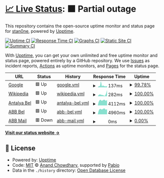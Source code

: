 # [📈 Live Status](https://stan0ne.github.io/abb-upptime): <!--live status--> **🟧 Partial outage**

This repository contains the open-source uptime monitor and status page for [stan0ne](https://stan0ne.github.io/abb-upptime), powered by [Upptime](https://github.com/upptime/upptime).

[![Uptime CI](https://github.com/stan0ne/abb-upptime/workflows/Uptime%20CI/badge.svg)](https://github.com/stan0ne/abb-upptime/actions?query=workflow%3A%22Uptime+CI%22)
[![Response Time CI](https://github.com/stan0ne/abb-upptime/workflows/Response%20Time%20CI/badge.svg)](https://github.com/stan0ne/abb-upptime/actions?query=workflow%3A%22Response+Time+CI%22)
[![Graphs CI](https://github.com/stan0ne/abb-upptime/workflows/Graphs%20CI/badge.svg)](https://github.com/stan0ne/abb-upptime/actions?query=workflow%3A%22Graphs+CI%22)
[![Static Site CI](https://github.com/stan0ne/abb-upptime/workflows/Static%20Site%20CI/badge.svg)](https://github.com/stan0ne/abb-upptime/actions?query=workflow%3A%22Static+Site+CI%22)
[![Summary CI](https://github.com/stan0ne/abb-upptime/workflows/Summary%20CI/badge.svg)](https://github.com/stan0ne/abb-upptime/actions?query=workflow%3A%22Summary+CI%22)

With [Upptime](https://upptime.js.org), you can get your own unlimited and free uptime monitor and status page, powered entirely by a GitHub repository. We use [Issues](https://github.com/stan0ne/abb-upptime/issues) as incident reports, [Actions](https://github.com/stan0ne/abb-upptime/actions) as uptime monitors, and [Pages](https://stan0ne.github.io/abb-upptime) for the status page.

<!--start: status pages-->
<!-- This summary is generated by Upptime (https://github.com/upptime/upptime) -->
<!-- Do not edit this manually, your changes will be overwritten -->
<!-- prettier-ignore -->
| URL | Status | History | Response Time | Uptime |
| --- | ------ | ------- | ------------- | ------ |
| <img alt="" src="https://icons.duckduckgo.com/ip3/www.google.com.ico" height="13"> [Google](https://www.google.com) | 🟩 Up | [google.yml](https://github.com/stan0ne/abb-upptime/commits/HEAD/history/google.yml) | <details><summary><img alt="Response time graph" src="./graphs/google/response-time-week.png" height="20"> 137ms</summary><br><a href="https://stan0ne.github.io/abb-upptime/history/google"><img alt="Response time 104" src="https://img.shields.io/endpoint?url=https%3A%2F%2Fraw.githubusercontent.com%2Fstan0ne%2Fabb-upptime%2FHEAD%2Fapi%2Fgoogle%2Fresponse-time.json"></a><br><a href="https://stan0ne.github.io/abb-upptime/history/google"><img alt="24-hour response time 102" src="https://img.shields.io/endpoint?url=https%3A%2F%2Fraw.githubusercontent.com%2Fstan0ne%2Fabb-upptime%2FHEAD%2Fapi%2Fgoogle%2Fresponse-time-day.json"></a><br><a href="https://stan0ne.github.io/abb-upptime/history/google"><img alt="7-day response time 137" src="https://img.shields.io/endpoint?url=https%3A%2F%2Fraw.githubusercontent.com%2Fstan0ne%2Fabb-upptime%2FHEAD%2Fapi%2Fgoogle%2Fresponse-time-week.json"></a><br><a href="https://stan0ne.github.io/abb-upptime/history/google"><img alt="30-day response time 107" src="https://img.shields.io/endpoint?url=https%3A%2F%2Fraw.githubusercontent.com%2Fstan0ne%2Fabb-upptime%2FHEAD%2Fapi%2Fgoogle%2Fresponse-time-month.json"></a><br><a href="https://stan0ne.github.io/abb-upptime/history/google"><img alt="1-year response time 104" src="https://img.shields.io/endpoint?url=https%3A%2F%2Fraw.githubusercontent.com%2Fstan0ne%2Fabb-upptime%2FHEAD%2Fapi%2Fgoogle%2Fresponse-time-year.json"></a></details> | <details><summary><a href="https://stan0ne.github.io/abb-upptime/history/google">99.78%</a></summary><a href="https://stan0ne.github.io/abb-upptime/history/google"><img alt="All-time uptime 100.00%" src="https://img.shields.io/endpoint?url=https%3A%2F%2Fraw.githubusercontent.com%2Fstan0ne%2Fabb-upptime%2FHEAD%2Fapi%2Fgoogle%2Fuptime.json"></a><br><a href="https://stan0ne.github.io/abb-upptime/history/google"><img alt="24-hour uptime 100.00%" src="https://img.shields.io/endpoint?url=https%3A%2F%2Fraw.githubusercontent.com%2Fstan0ne%2Fabb-upptime%2FHEAD%2Fapi%2Fgoogle%2Fuptime-day.json"></a><br><a href="https://stan0ne.github.io/abb-upptime/history/google"><img alt="7-day uptime 99.78%" src="https://img.shields.io/endpoint?url=https%3A%2F%2Fraw.githubusercontent.com%2Fstan0ne%2Fabb-upptime%2FHEAD%2Fapi%2Fgoogle%2Fuptime-week.json"></a><br><a href="https://stan0ne.github.io/abb-upptime/history/google"><img alt="30-day uptime 99.95%" src="https://img.shields.io/endpoint?url=https%3A%2F%2Fraw.githubusercontent.com%2Fstan0ne%2Fabb-upptime%2FHEAD%2Fapi%2Fgoogle%2Fuptime-month.json"></a><br><a href="https://stan0ne.github.io/abb-upptime/history/google"><img alt="1-year uptime 99.99%" src="https://img.shields.io/endpoint?url=https%3A%2F%2Fraw.githubusercontent.com%2Fstan0ne%2Fabb-upptime%2FHEAD%2Fapi%2Fgoogle%2Fuptime-year.json"></a></details>
| <img alt="" src="https://icons.duckduckgo.com/ip3/en.wikipedia.org.ico" height="13"> [Wikipedia](https://en.wikipedia.org) | 🟩 Up | [wikipedia.yml](https://github.com/stan0ne/abb-upptime/commits/HEAD/history/wikipedia.yml) | <details><summary><img alt="Response time graph" src="./graphs/wikipedia/response-time-week.png" height="20"> 282ms</summary><br><a href="https://stan0ne.github.io/abb-upptime/history/wikipedia"><img alt="Response time 210" src="https://img.shields.io/endpoint?url=https%3A%2F%2Fraw.githubusercontent.com%2Fstan0ne%2Fabb-upptime%2FHEAD%2Fapi%2Fwikipedia%2Fresponse-time.json"></a><br><a href="https://stan0ne.github.io/abb-upptime/history/wikipedia"><img alt="24-hour response time 871" src="https://img.shields.io/endpoint?url=https%3A%2F%2Fraw.githubusercontent.com%2Fstan0ne%2Fabb-upptime%2FHEAD%2Fapi%2Fwikipedia%2Fresponse-time-day.json"></a><br><a href="https://stan0ne.github.io/abb-upptime/history/wikipedia"><img alt="7-day response time 282" src="https://img.shields.io/endpoint?url=https%3A%2F%2Fraw.githubusercontent.com%2Fstan0ne%2Fabb-upptime%2FHEAD%2Fapi%2Fwikipedia%2Fresponse-time-week.json"></a><br><a href="https://stan0ne.github.io/abb-upptime/history/wikipedia"><img alt="30-day response time 279" src="https://img.shields.io/endpoint?url=https%3A%2F%2Fraw.githubusercontent.com%2Fstan0ne%2Fabb-upptime%2FHEAD%2Fapi%2Fwikipedia%2Fresponse-time-month.json"></a><br><a href="https://stan0ne.github.io/abb-upptime/history/wikipedia"><img alt="1-year response time 210" src="https://img.shields.io/endpoint?url=https%3A%2F%2Fraw.githubusercontent.com%2Fstan0ne%2Fabb-upptime%2FHEAD%2Fapi%2Fwikipedia%2Fresponse-time-year.json"></a></details> | <details><summary><a href="https://stan0ne.github.io/abb-upptime/history/wikipedia">100.00%</a></summary><a href="https://stan0ne.github.io/abb-upptime/history/wikipedia"><img alt="All-time uptime 100.00%" src="https://img.shields.io/endpoint?url=https%3A%2F%2Fraw.githubusercontent.com%2Fstan0ne%2Fabb-upptime%2FHEAD%2Fapi%2Fwikipedia%2Fuptime.json"></a><br><a href="https://stan0ne.github.io/abb-upptime/history/wikipedia"><img alt="24-hour uptime 100.00%" src="https://img.shields.io/endpoint?url=https%3A%2F%2Fraw.githubusercontent.com%2Fstan0ne%2Fabb-upptime%2FHEAD%2Fapi%2Fwikipedia%2Fuptime-day.json"></a><br><a href="https://stan0ne.github.io/abb-upptime/history/wikipedia"><img alt="7-day uptime 100.00%" src="https://img.shields.io/endpoint?url=https%3A%2F%2Fraw.githubusercontent.com%2Fstan0ne%2Fabb-upptime%2FHEAD%2Fapi%2Fwikipedia%2Fuptime-week.json"></a><br><a href="https://stan0ne.github.io/abb-upptime/history/wikipedia"><img alt="30-day uptime 100.00%" src="https://img.shields.io/endpoint?url=https%3A%2F%2Fraw.githubusercontent.com%2Fstan0ne%2Fabb-upptime%2FHEAD%2Fapi%2Fwikipedia%2Fuptime-month.json"></a><br><a href="https://stan0ne.github.io/abb-upptime/history/wikipedia"><img alt="1-year uptime 100.00%" src="https://img.shields.io/endpoint?url=https%3A%2F%2Fraw.githubusercontent.com%2Fstan0ne%2Fabb-upptime%2FHEAD%2Fapi%2Fwikipedia%2Fuptime-year.json"></a></details>
| <img alt="" src="https://icons.duckduckgo.com/ip3/antalya.bel.tr.ico" height="13"> [Antalya Bel](https://antalya.bel.tr) | 🟩 Up | [antalya-bel.yml](https://github.com/stan0ne/abb-upptime/commits/HEAD/history/antalya-bel.yml) | <details><summary><img alt="Response time graph" src="./graphs/antalya-bel/response-time-week.png" height="20"> 4112ms</summary><br><a href="https://stan0ne.github.io/abb-upptime/history/antalya-bel"><img alt="Response time 3068" src="https://img.shields.io/endpoint?url=https%3A%2F%2Fraw.githubusercontent.com%2Fstan0ne%2Fabb-upptime%2FHEAD%2Fapi%2Fantalya-bel%2Fresponse-time.json"></a><br><a href="https://stan0ne.github.io/abb-upptime/history/antalya-bel"><img alt="24-hour response time 4320" src="https://img.shields.io/endpoint?url=https%3A%2F%2Fraw.githubusercontent.com%2Fstan0ne%2Fabb-upptime%2FHEAD%2Fapi%2Fantalya-bel%2Fresponse-time-day.json"></a><br><a href="https://stan0ne.github.io/abb-upptime/history/antalya-bel"><img alt="7-day response time 4112" src="https://img.shields.io/endpoint?url=https%3A%2F%2Fraw.githubusercontent.com%2Fstan0ne%2Fabb-upptime%2FHEAD%2Fapi%2Fantalya-bel%2Fresponse-time-week.json"></a><br><a href="https://stan0ne.github.io/abb-upptime/history/antalya-bel"><img alt="30-day response time 3920" src="https://img.shields.io/endpoint?url=https%3A%2F%2Fraw.githubusercontent.com%2Fstan0ne%2Fabb-upptime%2FHEAD%2Fapi%2Fantalya-bel%2Fresponse-time-month.json"></a><br><a href="https://stan0ne.github.io/abb-upptime/history/antalya-bel"><img alt="1-year response time 3068" src="https://img.shields.io/endpoint?url=https%3A%2F%2Fraw.githubusercontent.com%2Fstan0ne%2Fabb-upptime%2FHEAD%2Fapi%2Fantalya-bel%2Fresponse-time-year.json"></a></details> | <details><summary><a href="https://stan0ne.github.io/abb-upptime/history/antalya-bel">100.00%</a></summary><a href="https://stan0ne.github.io/abb-upptime/history/antalya-bel"><img alt="All-time uptime 99.82%" src="https://img.shields.io/endpoint?url=https%3A%2F%2Fraw.githubusercontent.com%2Fstan0ne%2Fabb-upptime%2FHEAD%2Fapi%2Fantalya-bel%2Fuptime.json"></a><br><a href="https://stan0ne.github.io/abb-upptime/history/antalya-bel"><img alt="24-hour uptime 100.00%" src="https://img.shields.io/endpoint?url=https%3A%2F%2Fraw.githubusercontent.com%2Fstan0ne%2Fabb-upptime%2FHEAD%2Fapi%2Fantalya-bel%2Fuptime-day.json"></a><br><a href="https://stan0ne.github.io/abb-upptime/history/antalya-bel"><img alt="7-day uptime 100.00%" src="https://img.shields.io/endpoint?url=https%3A%2F%2Fraw.githubusercontent.com%2Fstan0ne%2Fabb-upptime%2FHEAD%2Fapi%2Fantalya-bel%2Fuptime-week.json"></a><br><a href="https://stan0ne.github.io/abb-upptime/history/antalya-bel"><img alt="30-day uptime 100.00%" src="https://img.shields.io/endpoint?url=https%3A%2F%2Fraw.githubusercontent.com%2Fstan0ne%2Fabb-upptime%2FHEAD%2Fapi%2Fantalya-bel%2Fuptime-month.json"></a><br><a href="https://stan0ne.github.io/abb-upptime/history/antalya-bel"><img alt="1-year uptime 99.82%" src="https://img.shields.io/endpoint?url=https%3A%2F%2Fraw.githubusercontent.com%2Fstan0ne%2Fabb-upptime%2FHEAD%2Fapi%2Fantalya-bel%2Fuptime-year.json"></a></details>
| <img alt="" src="https://icons.duckduckgo.com/ip3/abb.bel.tr.ico" height="13"> [ABB Bel](https://abb.bel.tr) | 🟩 Up | [abb-bel.yml](https://github.com/stan0ne/abb-upptime/commits/HEAD/history/abb-bel.yml) | <details><summary><img alt="Response time graph" src="./graphs/abb-bel/response-time-week.png" height="20"> 4960ms</summary><br><a href="https://stan0ne.github.io/abb-upptime/history/abb-bel"><img alt="Response time 3992" src="https://img.shields.io/endpoint?url=https%3A%2F%2Fraw.githubusercontent.com%2Fstan0ne%2Fabb-upptime%2FHEAD%2Fapi%2Fabb-bel%2Fresponse-time.json"></a><br><a href="https://stan0ne.github.io/abb-upptime/history/abb-bel"><img alt="24-hour response time 4990" src="https://img.shields.io/endpoint?url=https%3A%2F%2Fraw.githubusercontent.com%2Fstan0ne%2Fabb-upptime%2FHEAD%2Fapi%2Fabb-bel%2Fresponse-time-day.json"></a><br><a href="https://stan0ne.github.io/abb-upptime/history/abb-bel"><img alt="7-day response time 4960" src="https://img.shields.io/endpoint?url=https%3A%2F%2Fraw.githubusercontent.com%2Fstan0ne%2Fabb-upptime%2FHEAD%2Fapi%2Fabb-bel%2Fresponse-time-week.json"></a><br><a href="https://stan0ne.github.io/abb-upptime/history/abb-bel"><img alt="30-day response time 4831" src="https://img.shields.io/endpoint?url=https%3A%2F%2Fraw.githubusercontent.com%2Fstan0ne%2Fabb-upptime%2FHEAD%2Fapi%2Fabb-bel%2Fresponse-time-month.json"></a><br><a href="https://stan0ne.github.io/abb-upptime/history/abb-bel"><img alt="1-year response time 3992" src="https://img.shields.io/endpoint?url=https%3A%2F%2Fraw.githubusercontent.com%2Fstan0ne%2Fabb-upptime%2FHEAD%2Fapi%2Fabb-bel%2Fresponse-time-year.json"></a></details> | <details><summary><a href="https://stan0ne.github.io/abb-upptime/history/abb-bel">100.00%</a></summary><a href="https://stan0ne.github.io/abb-upptime/history/abb-bel"><img alt="All-time uptime 99.83%" src="https://img.shields.io/endpoint?url=https%3A%2F%2Fraw.githubusercontent.com%2Fstan0ne%2Fabb-upptime%2FHEAD%2Fapi%2Fabb-bel%2Fuptime.json"></a><br><a href="https://stan0ne.github.io/abb-upptime/history/abb-bel"><img alt="24-hour uptime 100.00%" src="https://img.shields.io/endpoint?url=https%3A%2F%2Fraw.githubusercontent.com%2Fstan0ne%2Fabb-upptime%2FHEAD%2Fapi%2Fabb-bel%2Fuptime-day.json"></a><br><a href="https://stan0ne.github.io/abb-upptime/history/abb-bel"><img alt="7-day uptime 100.00%" src="https://img.shields.io/endpoint?url=https%3A%2F%2Fraw.githubusercontent.com%2Fstan0ne%2Fabb-upptime%2FHEAD%2Fapi%2Fabb-bel%2Fuptime-week.json"></a><br><a href="https://stan0ne.github.io/abb-upptime/history/abb-bel"><img alt="30-day uptime 100.00%" src="https://img.shields.io/endpoint?url=https%3A%2F%2Fraw.githubusercontent.com%2Fstan0ne%2Fabb-upptime%2FHEAD%2Fapi%2Fabb-bel%2Fuptime-month.json"></a><br><a href="https://stan0ne.github.io/abb-upptime/history/abb-bel"><img alt="1-year uptime 99.83%" src="https://img.shields.io/endpoint?url=https%3A%2F%2Fraw.githubusercontent.com%2Fstan0ne%2Fabb-upptime%2FHEAD%2Fapi%2Fabb-bel%2Fuptime-year.json"></a></details>
| <img alt="" src="https://icons.duckduckgo.com/ip3/mail.antalya.bel.tr.ico" height="13"> [ABB Mail](https://mail.antalya.bel.tr) | 🟥 Down | [abb-mail.yml](https://github.com/stan0ne/abb-upptime/commits/HEAD/history/abb-mail.yml) | <details><summary><img alt="Response time graph" src="./graphs/abb-mail/response-time-week.png" height="20"> 0ms</summary><br><a href="https://stan0ne.github.io/abb-upptime/history/abb-mail"><img alt="Response time 0" src="https://img.shields.io/endpoint?url=https%3A%2F%2Fraw.githubusercontent.com%2Fstan0ne%2Fabb-upptime%2FHEAD%2Fapi%2Fabb-mail%2Fresponse-time.json"></a><br><a href="https://stan0ne.github.io/abb-upptime/history/abb-mail"><img alt="24-hour response time 0" src="https://img.shields.io/endpoint?url=https%3A%2F%2Fraw.githubusercontent.com%2Fstan0ne%2Fabb-upptime%2FHEAD%2Fapi%2Fabb-mail%2Fresponse-time-day.json"></a><br><a href="https://stan0ne.github.io/abb-upptime/history/abb-mail"><img alt="7-day response time 0" src="https://img.shields.io/endpoint?url=https%3A%2F%2Fraw.githubusercontent.com%2Fstan0ne%2Fabb-upptime%2FHEAD%2Fapi%2Fabb-mail%2Fresponse-time-week.json"></a><br><a href="https://stan0ne.github.io/abb-upptime/history/abb-mail"><img alt="30-day response time 0" src="https://img.shields.io/endpoint?url=https%3A%2F%2Fraw.githubusercontent.com%2Fstan0ne%2Fabb-upptime%2FHEAD%2Fapi%2Fabb-mail%2Fresponse-time-month.json"></a><br><a href="https://stan0ne.github.io/abb-upptime/history/abb-mail"><img alt="1-year response time 0" src="https://img.shields.io/endpoint?url=https%3A%2F%2Fraw.githubusercontent.com%2Fstan0ne%2Fabb-upptime%2FHEAD%2Fapi%2Fabb-mail%2Fresponse-time-year.json"></a></details> | <details><summary><a href="https://stan0ne.github.io/abb-upptime/history/abb-mail">0.00%</a></summary><a href="https://stan0ne.github.io/abb-upptime/history/abb-mail"><img alt="All-time uptime 0.00%" src="https://img.shields.io/endpoint?url=https%3A%2F%2Fraw.githubusercontent.com%2Fstan0ne%2Fabb-upptime%2FHEAD%2Fapi%2Fabb-mail%2Fuptime.json"></a><br><a href="https://stan0ne.github.io/abb-upptime/history/abb-mail"><img alt="24-hour uptime 0.00%" src="https://img.shields.io/endpoint?url=https%3A%2F%2Fraw.githubusercontent.com%2Fstan0ne%2Fabb-upptime%2FHEAD%2Fapi%2Fabb-mail%2Fuptime-day.json"></a><br><a href="https://stan0ne.github.io/abb-upptime/history/abb-mail"><img alt="7-day uptime 0.00%" src="https://img.shields.io/endpoint?url=https%3A%2F%2Fraw.githubusercontent.com%2Fstan0ne%2Fabb-upptime%2FHEAD%2Fapi%2Fabb-mail%2Fuptime-week.json"></a><br><a href="https://stan0ne.github.io/abb-upptime/history/abb-mail"><img alt="30-day uptime 0.00%" src="https://img.shields.io/endpoint?url=https%3A%2F%2Fraw.githubusercontent.com%2Fstan0ne%2Fabb-upptime%2FHEAD%2Fapi%2Fabb-mail%2Fuptime-month.json"></a><br><a href="https://stan0ne.github.io/abb-upptime/history/abb-mail"><img alt="1-year uptime 0.00%" src="https://img.shields.io/endpoint?url=https%3A%2F%2Fraw.githubusercontent.com%2Fstan0ne%2Fabb-upptime%2FHEAD%2Fapi%2Fabb-mail%2Fuptime-year.json"></a></details>

<!--end: status pages-->

[**Visit our status website →**](https://stan0ne.github.io/abb-upptime)

## 📄 License

- Powered by: [Upptime](https://github.com/upptime/upptime)
- Code: [MIT](./LICENSE) © [Anand Chowdhary](https://anandchowdhary.com), supported by [Pabio](https://pabio.com)
- Data in the `./history` directory: [Open Database License](https://opendatacommons.org/licenses/odbl/1-0/)
